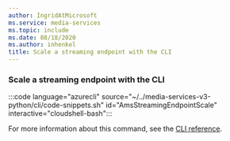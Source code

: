 ```yaml
---
author: IngridAtMicrosoft
ms.service: media-services
ms.topic: include
ms.date: 08/18/2020
ms.author: inhenkel
title: Scale a streaming endpoint with the CLI
---
```


### Scale a streaming endpoint with the CLI

:::code language="azurecli" source="~/../media-services-v3-python/cli/code-snippets.sh" id="AmsStreamingEndpointScale" interactive="cloudshell-bash":::

For more information about this command, see the [CLI reference](/cli/azure/ams/streaming-endpoint?view=azure-cli-latest&preserve-view=true#az-ams-streaming-endpoint-scale).
